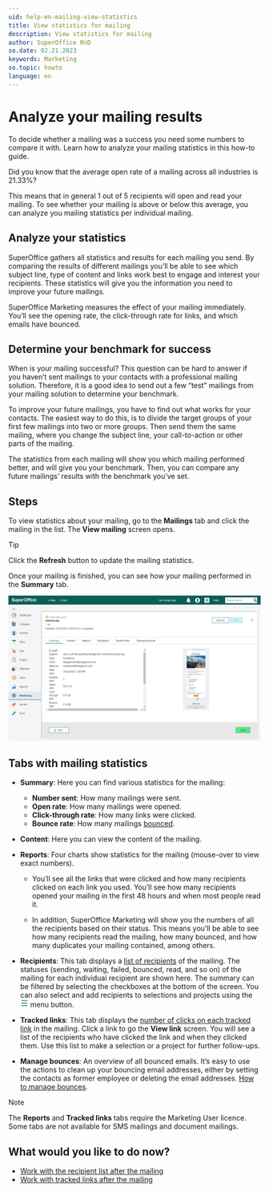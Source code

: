 ```yaml
---
uid: help-en-mailing-view-statistics
title: View statistics for mailing
description: View statistics for mailing
author: SuperOffice RnD
so.date: 02.21.2023
keywords: Marketing
so.topic: howto
language: en
---
```


# Analyze your mailing results

To decide whether a mailing was a success you need some numbers to compare it with. Learn how to analyze your mailing statistics in this how-to guide.

Did you know that the average open rate of a mailing across all industries is 21.33%?

This means that in general 1 out of 5 recipients will open and read your mailing. To see whether your mailing is above or below this average, you can analyze you mailing statistics per individual mailing.

## Analyze your statistics

SuperOffice gathers all statistics and results for each mailing you send. By comparing the results of different mailings you’ll be able to see which subject line, type of content and links work best to engage and interest your recipients. These statistics will give you the information you need to improve your future mailings.

SuperOffice Marketing measures the effect of your mailing immediately. You’ll see the opening rate, the click-through rate for links, and which emails have bounced.

## Determine your benchmark for success

When is your mailing successful? This question can be hard to answer if you haven’t sent mailings to your contacts with a professional mailing solution. Therefore, it is a good idea to send out a few “test” mailings from your mailing solution to determine your benchmark.

To improve your future mailings, you have to find out what works for your contacts. The easiest way to do this, is to divide the target groups of your first few mailings into two or more groups. Then send them the same mailing, where you change the subject line, your call-to-action or other parts of the mailing.

The statistics from each mailing will show you which mailing performed better, and will give you your benchmark. Then, you can compare any future mailings’ results with the benchmark you’ve set.

## Steps

To view statistics about your mailing, go to the **Mailings** tab and click the mailing in the list. The **View mailing** screen opens.

> [!TIP]
> Click the **Refresh** button to update the mailing statistics.

Once your mailing is finished, you can see how your mailing performed in the **Summary** tab.

![After mailing is sent, check the Summary tab to get an overview over how well the mailing did -screenshot][img2]

## Tabs with mailing statistics

* **Summary**: Here you can find various statistics for the mailing:
  * **Number sent**: How many mailings were sent.
  * **Open rate**: How many mailings were opened.
  * **Click-through rate**: How many links were clicked.
  * **Bounce rate**: How many mailings [bounced][1].

* **Content**: Here you can view the content of the mailing.

* **Reports**: Four charts show statistics for the mailing (mouse-over to view exact numbers).
  * You’ll see all the links that were clicked and how many recipients clicked on each link you used. You’ll see how many recipients opened your mailing in the first 48 hours and when most people read it.

  * In addition, SuperOffice Marketing will show you the numbers of all the recipients based on their status. This means you’ll be able to see how many recipients read the mailing, how many bounced, and how many duplicates your mailing contained, among others.

* **Recipients**: This tab displays a [list of recipients][2] of the mailing. The statuses (sending, waiting, failed, bounced, read, and so on) of the mailing for each individual recipient are shown here. The summary can be filtered by selecting the checkboxes at the bottom of the screen. You can also select and add recipients to selections and projects using the ![icon][img1] menu button.

* **Tracked links**: This tab displays the [number of clicks on each tracked link][3] in the mailing. Click a link to go the **View link** screen. You will see a list of the recipients who have clicked the link and when they clicked them. Use this list to make a selection or a project for further follow-ups.

* **Manage bounces**: An overview of all bounced emails. It’s easy to use the actions to clean up your bouncing email addresses, either by setting the contacts as former employee or deleting the email addresses. [How to manage bounces][1].

> [!NOTE]
> The **Reports** and **Tracked links** tabs require the Marketing User licence. Some tabs are not available for SMS mailings and document mailings.

## What would you like to do now?

* [Work with the recipient list after the mailing][2]
* [Work with tracked links after the mailing][3]

<!-- Referenced links -->
[1]: manage-bounces.md
[2]: look-at-recipient-list.md
[3]: ../../../tracked-links/learn/explore-clicks.md

<!-- Referenced images -->
[img1]: ../../../../../media/icons/btn-menu.png
[img2]: media/summary-tab.png
